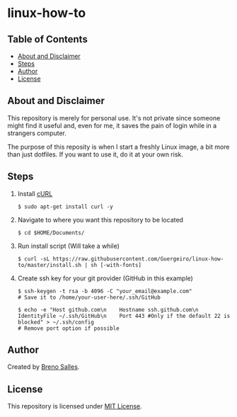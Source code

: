 # linux-how-to

## Table of Contents

-   [About and Disclaimer](#about-and-disclaimer)
-   [Steps](#steps)
-   [Author](#author)
-   [License](#license)

## About and Disclaimer

This repository is merely for personal use. It's not private since someone might find it useful and, even for me, it saves the pain of login while in a strangers computer.

The purpose of this reposity is when I start a freshly Linux image, a bit more than just dotfiles. If you want to use it, do it at your own risk.

## Steps

1. Install [cURL](https://curl.haxx.se/)

    ```
    $ sudo apt-get install curl -y
    ```

2. Navigate to where you want this repository to be located

    ```
    $ cd $HOME/Documents/
    ```

3. Run install script (Will take a while)

    ```
    $ curl -sL https://raw.githubusercontent.com/Guergeiro/linux-how-to/master/install.sh | sh [-with-fonts]
    ```

4. Create ssh key for your git provider (GitHub in this example)

    ```
    $ ssh-keygen -t rsa -b 4096 -C "your_email@example.com"
    # Save it to /home/your-user-here/.ssh/GitHub
    ```

    ```
    $ echo -e "Host github.com\n    Hostname ssh.github.com\n    IdentityFile ~/.ssh/GitHub\n    Port 443 #Only if the default 22 is blocked" > ~/.ssh/config
    # Remove port option if possible
    ```

## Author

Created by [Breno Salles](https://brenosalles.com).

## License

This repository is licensed under [MIT License](./LICENSE).
